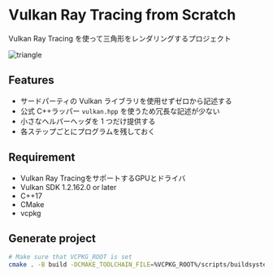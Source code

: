 # Vulkan Ray Tracing from Scratch

Vulkan Ray Tracing を使って三角形をレンダリングするプロジェクト

![triangle](triangle.png)

## Features

- サードパーティの Vulkan ライブラリを使用せずゼロから記述する
- 公式 C++ラッパー `vulkan.hpp` を使うため冗長な記述が少ない
- 小さなヘルパーヘッダを 1 つだけ提供する
- 各ステップごとにプログラムを残しておく

## Requirement

- Vulkan Ray TracingをサポートするGPUとドライバ
- Vulkan SDK 1.2.162.0 or later
- C++17
- CMake
- vcpkg

## Generate project

```sh
# Make sure that VCPKG_ROOT is set
cmake . -B build -DCMAKE_TOOLCHAIN_FILE=%VCPKG_ROOT%/scripts/buildsystems/vcpkg.cmake
```
